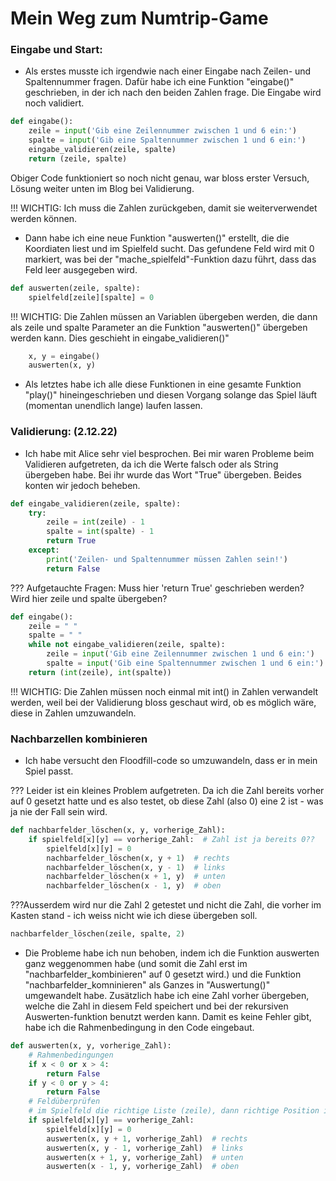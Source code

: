 # Mein Weg zum Numtrip-Game

### **Eingabe und Start:**

- Als erstes musste ich irgendwie nach einer Eingabe nach Zeilen- und Spaltennummer fragen. Dafür habe ich eine Funktion "eingabe()" geschrieben, in der ich nach den beiden Zahlen frage. Die Eingabe wird noch validiert.

```py
def eingabe():
    zeile = input('Gib eine Zeilennummer zwischen 1 und 6 ein:')
    spalte = input('Gib eine Spaltennummer zwischen 1 und 6 ein:')
    eingabe_validieren(zeile, spalte)
    return (zeile, spalte)
```

Obiger Code funktioniert so noch nicht genau, war bloss erster Versuch, Lösung weiter unten im Blog bei Validierung.

!!! WICHTIG: Ich muss die Zahlen zurückgeben, damit sie weiterverwendet werden können.

- Dann habe ich eine neue Funktion "auswerten()" erstellt, die die Koordiaten liest und im Spielfeld sucht. Das gefundene Feld wird mit 0 markiert, was bei der "mache_spielfeld"-Funktion dazu führt, dass das Feld leer ausgegeben wird.

```py
def auswerten(zeile, spalte):
    spielfeld[zeile][spalte] = 0
```

!!! WICHTIG: Die Zahlen müssen an Variablen übergeben werden, die dann als zeile und spalte Parameter an die Funktion "auswerten()" übergeben werden kann. Dies geschieht in eingabe_validieren()"

```py
    x, y = eingabe()
    auswerten(x, y)
```

- Als letztes habe ich alle diese Funktionen in eine gesamte Funktion "play()" hineingeschrieben und diesen Vorgang solange das Spiel läuft (momentan unendlich lange) laufen lassen.

### **Validierung: (2.12.22)**

- Ich habe mit Alice sehr viel besprochen. Bei mir waren Probleme beim Validieren aufgetreten, da ich die Werte falsch oder als String übergeben habe. Bei ihr wurde das Wort "True" übergeben. Beides konten wir jedoch beheben.

```py
def eingabe_validieren(zeile, spalte):
    try:
        zeile = int(zeile) - 1
        spalte = int(spalte) - 1
        return True
    except:
        print('Zeilen- und Spaltennummer müssen Zahlen sein!')
        return False
```

??? Aufgetauchte Fragen: Muss hier 'return True' geschrieben werden? Wird hier zeile und spalte übergeben?

```py
def eingabe():
    zeile = " "
    spalte = " "
    while not eingabe_validieren(zeile, spalte):
        zeile = input('Gib eine Zeilennummer zwischen 1 und 6 ein:')
        spalte = input('Gib eine Spaltennummer zwischen 1 und 6 ein:')
    return (int(zeile), int(spalte))
```

!!! WICHTIG: Die Zahlen müssen noch einmal mit int() in Zahlen verwandelt werden, weil bei der Validierung bloss geschaut wird, ob es möglich wäre, diese in Zahlen umzuwandeln.

### **Nachbarzellen kombinieren**

- Ich habe versucht den Floodfill-code so umzuwandeln, dass er in mein Spiel passt.

??? Leider ist ein kleines Problem aufgetreten. Da ich die Zahl bereits vorher auf 0 gesetzt hatte und es also testet, ob diese Zahl (also 0) eine 2 ist - was ja nie der Fall sein wird.

```py
def nachbarfelder_löschen(x, y, vorherige_Zahl):
    if spielfeld[x][y] == vorherige_Zahl:  # Zahl ist ja bereits 0??
        spielfeld[x][y] = 0
        nachbarfelder_löschen(x, y + 1)  # rechts
        nachbarfelder_löschen(x, y - 1)  # links
        nachbarfelder_löschen(x + 1, y)  # unten
        nachbarfelder_löschen(x - 1, y)  # oben
```

???Ausserdem wird nur die Zahl 2 getestet und nicht die Zahl, die vorher im Kasten stand - ich weiss nicht wie ich diese übergeben soll.

```py
nachbarfelder_löschen(zeile, spalte, 2)
```

- Die Probleme habe ich nun behoben, indem ich die Funktion auswerten ganz weggenommen habe (und somit die Zahl erst im "nachbarfelder_kombinieren" auf 0 gesetzt wird.) und die Funktion "nachbarfelder_komninieren" als Ganzes in "Auswertung()" umgewandelt habe. Zusätzlich habe ich eine Zahl vorher übergeben, welche die Zahl in diesem Feld speichert und bei der rekursiven Auswerten-funktion benutzt werden kann. Damit es keine Fehler gibt, habe ich die Rahmenbedingung in den Code eingebaut.

```py
def auswerten(x, y, vorherige_Zahl):
    # Rahmenbedingungen
    if x < 0 or x > 4:
        return False
    if y < 0 or y > 4:
        return False
    # Feldüberprüfen
    # im Spielfeld die richtige Liste (zeile), dann richtige Position in Liste (spalte)
    if spielfeld[x][y] == vorherige_Zahl:
        spielfeld[x][y] = 0
        auswerten(x, y + 1, vorherige_Zahl)  # rechts
        auswerten(x, y - 1, vorherige_Zahl)  # links
        auswerten(x + 1, y, vorherige_Zahl)  # unten
        auswerten(x - 1, y, vorherige_Zahl)  # oben
```
